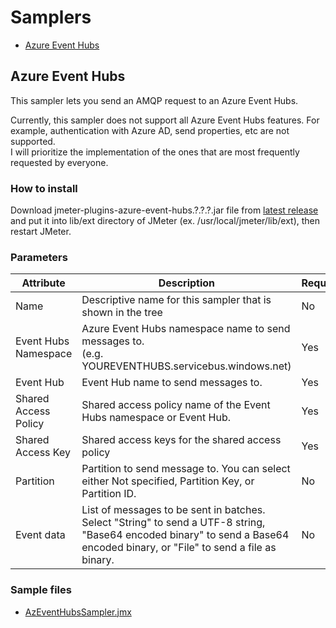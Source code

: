 # Samplers

- [Azure Event Hubs](#azureeventhubs)

## Azure Event Hubs

This sampler lets you send an AMQP request to an Azure Event Hubs.  

Currently, this sampler does not support all Azure Event Hubs features. For example, authentication with Azure AD, send properties, etc are not supported.  
I will prioritize the implementation of the ones that are most frequently requested by everyone.

### How to install

Download jmeter-plugins-azure-event-hubs.?.?.?.jar file from [latest release](https://github.com/pnopjp/jmeter-plugins/releases/latest) and put it into lib/ext directory of JMeter \(ex. /usr/local/jmeter/lib/ext\), then restart JMeter.

### Parameters

|Attribute|Description|Required|
|-----|-----|-----|
|Name|Descriptive name for this sampler that is shown in the tree|No|
|Event Hubs Namespace|Azure Event Hubs namespace name to send messages to.<br />(e.g. YOUREVENTHUBS<span></span>.servicebus.windows.net\)|Yes|
|Event Hub|Event Hub name to send messages to.|Yes|
|Shared Access Policy|Shared access policy name of the Event Hubs namespace or Event Hub.|Yes|
|Shared Access Key|Shared access keys for the shared access policy|Yes|
|Partition|Partition to send message to. You can select either Not specified, Partition Key, or Partition ID.|No|
|Event data|List of messages to be sent in batches. Select "String" to send a UTF-8 string, "Base64 encoded binary" to send a Base64 encoded binary, or "File" to send a file as binary.|No|

### Sample files

- [AzEventHubsSampler.jmx](../samples/AzEventHubsSampler.jmx)
<!-- ### Tutorial -->
